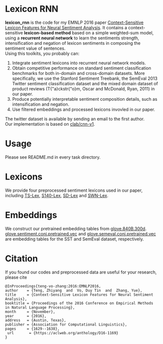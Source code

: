 # Lexicon RNN
**lexicon_rnn** is the code for my EMNLP 2016 paper [Context-Sensitive Lexicon Features for Neural Sentiment Analysis](https://aclweb.org/anthology/D16-1169). 
It contains a context-sensitive **lexicon-based method** based on a simple weighted-sum model, using a  **recurrent  neural  network**  to  learn  the  sentiments strength,  intensification and negation of  lexicon  sentiments  in  composing  the  sentiment value of sentences.  
Using this toolkits, you probably can:  
 1. Integrate sentiment lexicons into recurrent neural network models.  
 2. Obtain competitive performance on standard sentiment classification benchmarks for both in-domain and cross-domain datasets. More specifically, we use the Stanford Sentiment Treebank, the SemEval 2013 Twitter sentiment classification dataset and  the mixed domain dataset of product reviews (T{\"a}ckstr{\"o}m, Oscar and McDonald, Ryan, 2011) in our paper.  
 3. Produce potentially interpretable sentiment composition details, such as intensification and negation.   
 4. Use filtered embeddings and processed lexicons invovled in our paper.   
  
The twitter dataset is available by sending an email to the first author.   
Our implementation is based on [clab/cnn-v1](https://github.com/clab/cnn-v1). 
# Usage
Please see README.md in every task directory. 
# Lexicons 
We provide four preprocessed sentiment lexicons used in our paper, including [TS-Lex](./lexicons/sspe.lex2), [S140-Lex](./lexicons/sentiment140.lex), [SD-Lex](./lexicons/stanford.tree.lexicon) and [SWN-Lex](./lexicons/sentiwordnet.lex). 
# Embeddings
We construct our pretrained embedding tables from [glove.840B.300d](http://nlp.stanford.edu/data/glove.840B.300d.zip).  
[glove.sentiment.conj.pretrained.vec](./embeddings/glove.sentiment.conj.pretrained.vec) and [glove.semeval.conj.pretrained.vec](./embeddings/glove.semeval.conj.pretrained.vec) are embedding tables for the SST and SemEval dataset, respectively. 
# Citation
If you found our codes and preprocessed data are useful for your research, please cite

    @InProceedings{teng-vo-zhang:2016:EMNLP2016,
    author    = {Teng, Zhiyang  and  Vo, Duy Tin  and  Zhang, Yue},
    title     = {Context-Sensitive Lexicon Features for Neural Sentiment Analysis},
    booktitle = {Proceedings of the 2016 Conference on Empirical Methods in Natural Language Processing},
    month     = {November},
    year      = {2016},
    address   = {Austin, Texas},
    publisher = {Association for Computational Linguistics},
    pages     = {1629--1638},
     url       = {https://aclweb.org/anthology/D16-1169}
    }
